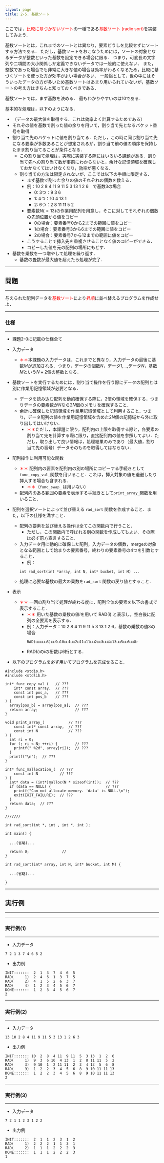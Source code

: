 ```yaml
---
layout: page
title: 2-5. 基数ソート
---
```



ここでは，<font color="red">比較に基づかないソート</font>の一種である<font color="red">基数ソート (radix sort)</font>を実装してみよう．

基数ソートとは，これまでのソートとは異なり，要素どうしを比較せずにソートする方法である．
ただし，基数ソートをおこなうためには，ソートの対象となるデータが整数といった基数を設定できる場合に限る．
つまり，可変長の文字列や二項間の大小関係しか定義できないデータでは一般的に使えない．
また，整数であった場合でも非常に大きな値の場合は効率がわるくなるため，比較に基づくソートを使った方が効率がよい場合が多い．
一般論として，世の中にはそういったデータの方が多いため基数ソートはあまり用いられていないが，基数ソートの考え方はきちんと知っておくべきである．


基数ソートでは，まず基数を決める．
最もわかりやすいのは10である．

基本的な処理は，以下のようになる．
- （データの最大値を取得する．これは効率よく計算するためである）
- それぞの値を基数で割った値の余りを用いて，割り当て先となるバケット番号を取得
- 割り当て先のバケットに値を割り当てる．ただし，この時に同じ割り当て先になる要素が多数あることが想定されるが，割り当て前の値の順序を保持したまま割り当てることが条件となる．
  - この割り当て処理は，実際に実装する際にはいろいろ課題がある．割り当て先への割り当て数が事前にわからないと，余計な記憶領域を確保しておかなくてはいけなくなり，効率が悪くなる．
  - 割り当ての方法は限定されないが，ここでは以下の手順に限定する．
    - まず基数で割った余りの値のそれぞれの個数を数える．
    - 例：10  2  8  4 11  9 11  5  3 13  1  2  6　で基数3の場合
      - 0: 3つ：9 3 6
      - 1: 4つ：10 4 13 1
      - 2: 6つ：2 8 11 11 5 2
    - 要素数$N(=13)$の作業用配列を用意し，そこに対してそれぞれの個数の先頭位置から値をコピー
      - 0の場合：要素番号0から2までの範囲に値をコピー
      - 1の場合：要素番号3から6までの範囲に値をコピー
      - 2の場合：要素番号7から12までの範囲に値をコピー
    - こうすることで挿入先を重複させることなく値のコピーができる．
    - コピーした値を元の配列の場所にもどす．
- 基数を乗数を一つ増やして処理を繰り返す．
  - 基数の畳数が最大値を超えたら処理が完了．

---
## 問題
---
与えられた配列データを<font color="red">基数ソート</font>により<font color="red">昇順</font>に並べ替えるプログラムを作成せよ．

---
### 仕様
---

- 課題2-0に記載の仕様全て

- 入力データ
  - <font color="red">＊＊</font>本課題の入力データは，これまでと異なり，入力データの最後に基数$M$が追加される．つまり，データの個数$N$，データ1,...,データ$N$，基数$M$という$N+2$個の整数となる．

- 基数ソートを実行するためには，割り当て操作を行う際にデータの配列とは別に作業用記憶領域が必要となる．
  - データを読み込む配列を動的確保する際に，2倍の領域を確保する．つまりデータの要素数が$N$なら$2N$個のメモリを確保すること．
  - 余計に確保した記憶領域を作業用記憶領域として利用すること．つまり，データ配列の値を作業用記憶領域を含めた$2N$個の記憶域から外に取り出してはいけない．
    - <font color="red">＊＊</font>ただし，本課題に限り，配列内の上限を取得する際と，各要素の割り当て先を計算する際に限り，直接配列内の値を参照してよい．ただし，取り出して良い情報は，処理結果のみであり（最大値，割り当て先の番号）データそのものを取得してはならない．


- 配列操作に利用可能な関数
  - <font color="red">＊＊</font> 配列内の要素を配列内の別の場所にコピーする手続きとして`func_copy_val_`関数を用いること．これは，挿入対象の値を退避したり挿入する場合も含まれる．
    - <font color="red">＊＊</font>（`func_swap_` は用いない）
  - 配列内のある範囲の要素を表示する手続きとして`print_array_`関数を用いること．

- 配列を選択ソートによって並び替える `rad_sort` 関数を作成すること．また，以下の仕様を満すこと．
  - 配列の要素を並び替える操作は全てこの関数内で行うこと．
    - ただし，この関数内で呼ばれる別の関数を作成してもよい．その際は必ず前方宣言すること．
  - 入力データ用に動的に確保した配列，入力データの個数，mergeの対象となる範囲として始まりの要素番号，終わりの要素番号の4つを引数とすること．
    - 例：
    ```
    int rad_sort(int *array, int N, int* bucket, int M) ...
    ```
  - 処理に必要な基数の最大の乗数を`rad_sort` 関数の戻り値とすること．

- 表示
  - <font color="red">＊＊</font> 一回の割り当て処理が終わる度に，配列全体の要素を以下の書式で表示すること．
    - <font color="red">＊＊</font> 用いた基数の乗数の値$i$を用いて RAD$(i)$ と表示し，空白後に配列の全要素を表示する．
  	- 例：入力データ：10  2  8  4 11  9 11  5  3 13  1  2  6，基数の乗数の値3の場合
	  ```
      RAD(⊔⊔⊔⊔⊔3)⊔⊔9⊔10⊔⊔1⊔⊔2⊔11⊔11⊔⊔2⊔⊔3⊔⊔4⊔13⊔⊔5⊔⊔6⊔⊔8↩︎
      ```
    - RAD$(i)$の$i$の桁数は6桁とする．

- 以下のプログラムを必ず用いてプログラムを完成せること．

```
#include <stdio.h>
#include <stdlib.h>

int* func_copy_val_(   // ???
    int* const array,  // ???
    const int pos_a,   // ???
    const int pos_b    // ???
) {
  array[pos_b] = array[pos_a];  // ???
  return array;                 // ???
}

void print_array_(           // ???
    const int* const array,  // ???
    const int N              // ???
) {
  int ri = 0;
  for (; ri < N; ++ri) {        // ???
    printf(" %2d", array[ri]);  // ???
  }
  printf("\n");  // ???
}

int* func_mallocation_(  // ???
    const int N          // ???
) {
  int* data = (int*)malloc(N * sizeof(int));  // ???
  if (data == NULL) {                         // ???
    printf("Can not allocate memory. 'data' is NULL.\n");
    exit(EXIT_FAILURE);  // ???
  }
  return data;  // ???
}

///////

int rad_sort(int *, int , int *, int );

int main() {

  ...(省略)...

  return 0;               //
}

int rad_sort(int* array, int N, int* bucket, int M) {

  ...(省略)...

}
```



---
## 実行例
---
---
### 実行例(1)
---
- 入力データ
```
7 2 1 3 7 4 6 5 2
```
- 出力例
```
INIT:::::::  2  1  3  7  4  6  5
RAD(     1)  2  4  6  1  3  7  5
RAD(     2)  4  1  5  2  6  3  7
RAD(     4)  1  2  3  4  5  6  7
DONE:::::::  1  2  3  4  5  6  7
2
```


---
### 実行例(2)
---
- 入力データ
```
13 10 2 8 4 11 9 11 5 3 13 1 2 6 3
```
- 出力例
```
INIT::::::: 10  2  8  4 11  9 11  5  3 13  1  2  6
RAD(     1)  9  3  6 10  4 13  1  2  8 11 11  5  2
RAD(     3)  9 10  1  2 11 11  2  3  4 13  5  6  8
RAD(     9)  1  2  2  3  4  5  6  8  9 10 11 11 13
DONE:::::::  1  2  2  3  4  5  6  8  9 10 11 11 13
2
```


---
### 実行例(3)
---
- 入力データ
```
7 2 1 1 2 3 1 2 2
```
- 出力例
```
INIT:::::::  2  1  1  2  3  1  2
RAD(     1)  2  2  2  1  1  3  1
RAD(     2)  1  1  1  2  2  2  3
DONE:::::::  1  1  1  2  2  2  3
1
```

